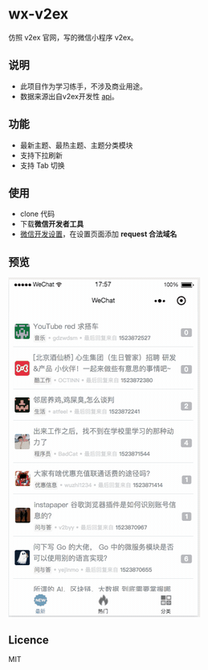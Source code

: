 # wx-v2ex
仿照 v2ex 官网，写的微信小程序 v2ex。

## 说明

- 此项目作为学习练手，不涉及商业用途。
- 数据来源出自v2ex开发性 [api](https://www.v2ex.com/p/7v9TEc53)。

## 功能

- 最新主题、最热主题、主题分类模块
- 支持下拉刷新
- 支持 Tab 切换

## 使用

- clone 代码
- 下载**微信开发者工具**
- [微信开发设置](https://mp.weixin.qq.com/wxopen/devprofile)，在设置页面添加 **request 合法域名**

## 预览
  
  ![图片](./screenShow.gif)
  
## Licence
MIT
